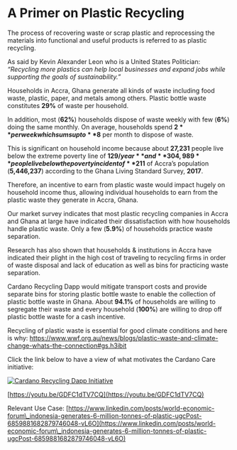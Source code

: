# A Primer on Plastic Recycling

The process of recovering waste or scrap plastic and reprocessing the materials into functional and useful products is referred to as plastic recycling.

As said by Kevin Alexander Leon who is a United States Politician: _“Recycling more plastics can help local businesses and expand jobs while supporting the goals of sustainability.”_

Households in Accra, Ghana generate all kinds of waste including food waste, plastic, paper, and metals among others. Plastic bottle waste constitutes **29%** of waste per household.

In addition, most (**62%**) households dispose of waste weekly with few (**6%**) doing the same monthly. On average, households spend **$2** per week which sums up to **$8** per month to dispose of waste.

This is significant on household income because about **27,231** people live below the extreme poverty line of **$129/year** and **304,989** people live below the poverty incident of **$211** of Accra’s population (**5,446,237**) according to the Ghana Living Standard Survey, **2017**.

Therefore, an incentive to earn from plastic waste would impact hugely on household income thus, allowing individual households to earn from the plastic waste they generate in Accra, Ghana.

Our market survey indicates that most plastic recycling companies in Accra and Ghana at large have indicated their dissatisfaction with how households handle plastic waste. Only a few (**5.9%**) of households practice waste separation.

Research has also shown that households & institutions in Accra have indicated their plight in the high cost of traveling to recycling firms in order of waste disposal and lack of education as well as bins for practicing waste separation.

Cardano Recycling Dapp would mitigate transport costs and provide separate bins for storing plastic bottle waste to enable the collection of plastic bottle waste in Ghana. About **94.1%** of households are willing to segregate their waste and every household (**100%**) are willing to drop off plastic bottle waste for a cash incentive.

Recycling of plastic waste is essential for good climate conditions and here is why: [https://www.wwf.org.au/news/blogs/plastic-waste-and-climate-change-whats-the-connection#gs.h3ibit ](https://www.wwf.org.au/news/blogs/plastic-waste-and-climate-change-whats-the-connection#gs.h3ibit)

Click the link below to have a view of what motivates the Cardano Care initiative:

[![Cardano Recycling Dapp Initiative](https://img.youtube.com/vi/GDFC1dTV7CQ/0.jpg)](https://www.youtube.com/watch?v=GDFC1dTV7CQ)

[https://youtu.be/GDFC1dTV7CQ](https://youtu.be/GDFC1dTV7CQ)

Relevant Use Case: [https://www.linkedin.com/posts/world-economic-forum\_indonesia-generates-6-million-tonnes-of-plastic-ugcPost-6859881682879746048-vL6O](https://www.linkedin.com/posts/world-economic-forum\_indonesia-generates-6-million-tonnes-of-plastic-ugcPost-6859881682879746048-vL6O)
